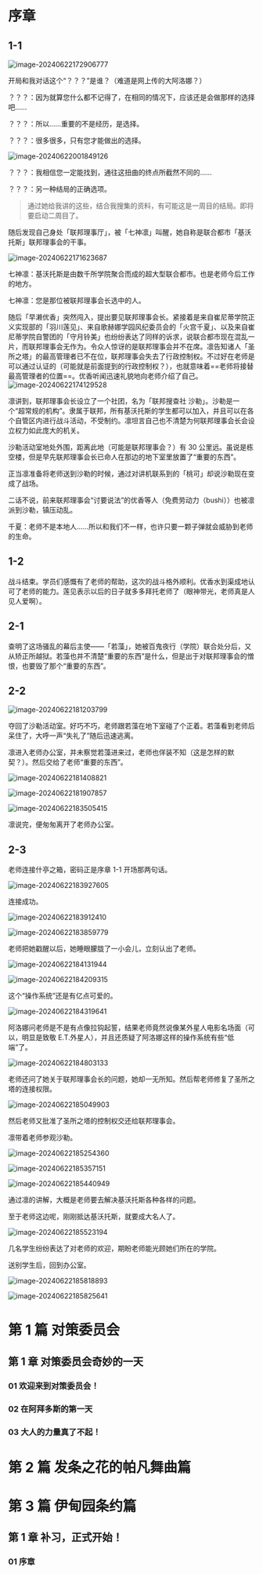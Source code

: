 # 序章



## 1-1

![image-20240622172906777](./assets/image-20240622172906777.png)

开局和我对话这个“？？？”是谁？（难道是网上传的大阿洛娜？）

？？？：因为就算您什么都不记得了，在相同的情况下，应该还是会做那样的选择吧……

？？？：所以……重要的不是经历，是选择。

？？？：很多很多，只有您才能做出的选择。

![image-20240622001849126](./assets/image-20240622001849126.png)

？？？：我相信您一定能找到，通往这扭曲的终点所截然不同的……

？？？：另一种结局的正确选项。

> 通过她给我讲的这些，结合我搜集的资料，有可能这是一周目的结局。即将要启动二周目了。

随后发现自己身处「联邦理事厅」，被「七神凛」叫醒，她自称是联合都市「基沃托斯」联邦理事会的干事。

![image-20240622171623687](./assets/image-20240622171623687.png)

七神凛：基沃托斯是由数千所学院聚合而成的超大型联合都市。也是老师今后工作的地方。

七神凛：您是那位被联邦理事会长选中的人。

随后「早濑优香」突然闯入，提出要见联邦理事会长。紧接着是来自崔尼蒂学院正义实现部的「羽川莲见」、来自歌赫娜学园风纪委员会的「火宫千夏」、以及来自崔尼蒂学院自警团的「守月铃美」也纷纷表达了同样的诉求，说联合都市现在混乱一片，而联邦理事会无作为。令众人惊讶的是联邦理事会并不在席。凛告知诸人「圣所之塔」的最高管理者已不在位，联邦理事会失去了行政控制权。不过好在老师是可以通过认证的（可能就是前面提到的行政控制权？），也就意味着==老师将接替最高管理者的位置==。优香听闻迅速礼貌地向老师介绍了自己。![image-20240622174129528](./assets/image-20240622174129528.png)

凛讲到，联邦理事会长设立了一个社团，名为「联邦搜查社 沙勒」。沙勒是一个“超常规的机构”。隶属于联邦，所有基沃托斯的学生都可以加入，并且可以在各个自管区内进行战斗活动，不受制约。凛坦言自己也不清楚为何联邦理事会长会设立权力如此庞大的机关。

沙勒活动室地处外围，距离此地（可能是联邦理事会？）有 30 公里远。虽说是栋空楼，但是早先联邦理事会长已命人在那边的地下室里放置了“重要的东西”。

正当凛准备将老师送到沙勒的时候，通过对讲机联系到的「桃可」却说沙勒现在变成了战场。

二话不说，前来联邦理事会“讨要说法”的优香等人（免费劳动力（bushi））也被凛派到沙勒，镇压动乱。

千夏：老师不是本地人……所以和我们不一样，也许只要一颗子弹就会威胁到老师的生命。

## 1-2

战斗结束。学员们感慨有了老师的帮助，这次的战斗格外顺利。优香水到渠成地认可了老师的能力。莲见表示以后的日子就多多拜托老师了（眼神带光，老师真是人见人爱啊）。

## 2-1

查明了这场骚乱的幕后主使——「若藻」，她被百鬼夜行（学院）联合处分后，又从矫正所越狱。若藻也并不清楚“重要的东西”是什么，但是出于对联邦理事会的憎恨，也要毁了那个“重要的东西”。

## 2-2

![image-20240622181203799](./assets/image-20240622181203799.png)

夺回了沙勒活动室。好巧不巧，老师跟若藻在地下室碰了个正着。若藻看到老师后呆住了，大呼一声“失礼了”随后迅速逃离。

凛进入老师办公室，并未察觉若藻进来过，老师也佯装不知（这是怎样的默契？）。然后交给了老师“重要的东西”。

![image-20240622181408821](./assets/image-20240622181408821.png)

![image-20240622181907857](./assets/image-20240622181907857.png)

![image-20240622183505415](./assets/image-20240622183505415.png)

凛说完，便匆匆离开了老师办公室。

## 2-3

老师连接什亭之箱，密码正是序章 1-1 开场那两句话。

![image-20240622183927605](./assets/image-20240622183927605.png)

连接成功。

![image-20240622183912410](./assets/image-20240622183912410.png)

![image-20240622183859779](./assets/image-20240622183859779.png)

老师把她戳醒以后，她睡眼朦胧了一小会儿，立刻认出了老师。

![image-20240622184131944](./assets/image-20240622184131944.png)

![image-20240622184209315](./assets/image-20240622184209315.png)

这个“操作系统”还是有亿点可爱的。

![image-20240622184319641](./assets/image-20240622184319641.png)

阿洛娜问老师是不是有点像拉钩起誓，结果老师竟然说像某外星人电影名场面（可以，明显是致敬 E.T.外星人），并且还质疑了阿洛娜这样的操作系统有些“低端”了。

![image-20240622184803133](./assets/image-20240622184803133.png)

老师还问了她关于联邦理事会长的问题，她却一无所知。然后帮老师修复了圣所之塔的连接权限。

![image-20240622185049903](./assets/image-20240622185049903.png)

然后老师又批准了圣所之塔的控制权交还给联邦理事会。

凛带着老师参观沙勒。

![image-20240622185254360](./assets/image-20240622185254360.png)

![image-20240622185357151](./assets/image-20240622185357151.png)

![image-20240622185440949](./assets/image-20240622185440949.png)

通过凛的讲解，大概是老师要去解决基沃托斯各种各样的问题。

至于老师这边呢，刚刚抵达基沃托斯，就要成大名人了。

![image-20240622185523194](./assets/image-20240622185523194.png)

几名学生纷纷表达了对老师的欢迎，期盼老师能光顾她们所在的学院。

送别学生后，回到办公室。

![image-20240622185818893](./assets/image-20240622185818893.png)

![image-20240622185825641](./assets/image-20240622185825641.png)





# 第 1 篇   对策委员会



## 第 1 章   对策委员会奇妙的一天



### 01   欢迎来到对策委员会！



### 02   在阿拜多斯的第一天



### 03   大人的力量真了不起！













# 第 2 篇   发条之花的帕凡舞曲篇





# 第 3 篇   伊甸园条约篇



## 第 1 章   补习，正式开始！

### 01 序章
